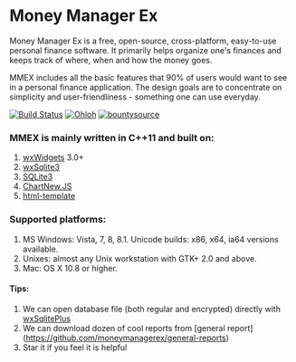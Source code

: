 Money Manager Ex
===============

Money Manager Ex is a free, open-source, cross-platform, easy-to-use personal 
finance software. It primarily helps organize one's finances and keeps track 
of where, when and how the money goes.

MMEX includes all the basic features that 90% of users would want to see in a
personal finance application. The design goals are to concentrate on simplicity
and user-friendliness - something one can use everyday.

[![Build Status](https://secure.travis-ci.org/moneymanagerex/moneymanagerex.png)](http://travis-ci.org/moneymanagerex/moneymanagerex)
[![Ohloh](http://www.ohloh.net/p/moneymanagerex/widgets/project_thin_badge.gif)](https://www.ohloh.net/p/moneymanagerex)
[![bountysource](https://www.bountysource.com/badge/team?team_id=10686&style=bounties_received)](https://www.bountysource.com/teams/money-manager-ex)


### MMEX is mainly written in C++11 and built on:
1. [wxWidgets](http://wxwidgets.org/) 3.0+
2. [wxSqlite3](https://github.com/moneymanagerex/wxsqlite3)
3. [SQLite3](http://sqlite.org/)
3. [ChartNew.JS](https://github.com/FVANCOP/ChartNew.js)
4. [html-template](https://github.com/moneymanagerex/html-template)

### Supported platforms:
1. MS Windows: Vista, 7, 8, 8.1.
    Unicode builds: x86, x64, ia64 versions available.
3. Unixes: almost any Unix workstation with GTK+ 2.0 and above.
4. Mac: OS X 10.8 or higher.

#### Tips: 
1. We can open database file (both regular and encrypted) directly with [wxSqlitePlus](https://github.com/moneymanagerex/wxSqlitePlus)
2. We can download dozen of cool reports from [general report] (https://github.com/moneymanagerex/general-reports)
3. Star it if you feel it is helpful

